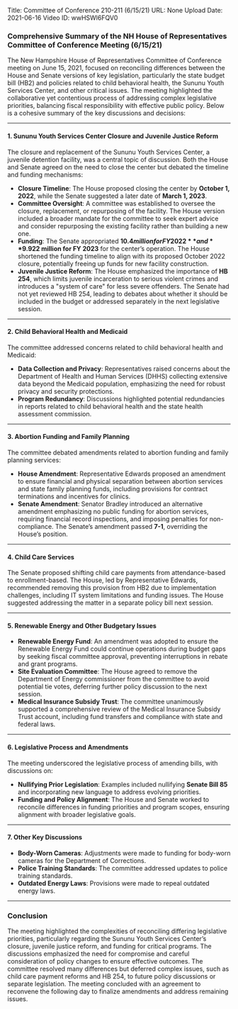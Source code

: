 Title: Committee of Conference 210-211 (6/15/21)
URL: None
Upload Date: 2021-06-16
Video ID: wwHSWl6FQV0

### Comprehensive Summary of the NH House of Representatives Committee of Conference Meeting (6/15/21)

The New Hampshire House of Representatives Committee of Conference meeting on June 15, 2021, focused on reconciling differences between the House and Senate versions of key legislation, particularly the state budget bill (HB2) and policies related to child behavioral health, the Sununu Youth Services Center, and other critical issues. The meeting highlighted the collaborative yet contentious process of addressing complex legislative priorities, balancing fiscal responsibility with effective public policy. Below is a cohesive summary of the key discussions and decisions:

---

#### **1. Sununu Youth Services Center Closure and Juvenile Justice Reform**
The closure and replacement of the Sununu Youth Services Center, a juvenile detention facility, was a central topic of discussion. Both the House and Senate agreed on the need to close the center but debated the timeline and funding mechanisms:
- **Closure Timeline**: The House proposed closing the center by **October 1, 2022**, while the Senate suggested a later date of **March 1, 2023**.
- **Committee Oversight**: A committee was established to oversee the closure, replacement, or repurposing of the facility. The House version included a broader mandate for the committee to seek expert advice and consider repurposing the existing facility rather than building a new one.
- **Funding**: The Senate appropriated **$10.4 million for FY 2022** and **$9.922 million for FY 2023** for the center’s operation. The House shortened the funding timeline to align with its proposed October 2022 closure, potentially freeing up funds for new facility construction.
- **Juvenile Justice Reform**: The House emphasized the importance of **HB 254**, which limits juvenile incarceration to serious violent crimes and introduces a "system of care" for less severe offenders. The Senate had not yet reviewed HB 254, leading to debates about whether it should be included in the budget or addressed separately in the next legislative session.

---

#### **2. Child Behavioral Health and Medicaid**
The committee addressed concerns related to child behavioral health and Medicaid:
- **Data Collection and Privacy**: Representatives raised concerns about the Department of Health and Human Services (DHHS) collecting extensive data beyond the Medicaid population, emphasizing the need for robust privacy and security protections.
- **Program Redundancy**: Discussions highlighted potential redundancies in reports related to child behavioral health and the state health assessment commission.

---

#### **3. Abortion Funding and Family Planning**
The committee debated amendments related to abortion funding and family planning services:
- **House Amendment**: Representative Edwards proposed an amendment to ensure financial and physical separation between abortion services and state family planning funds, including provisions for contract terminations and incentives for clinics.
- **Senate Amendment**: Senator Bradley introduced an alternative amendment emphasizing no public funding for abortion services, requiring financial record inspections, and imposing penalties for non-compliance. The Senate’s amendment passed **7-1**, overriding the House’s position.

---

#### **4. Child Care Services**
The Senate proposed shifting child care payments from attendance-based to enrollment-based. The House, led by Representative Edwards, recommended removing this provision from HB2 due to implementation challenges, including IT system limitations and funding issues. The House suggested addressing the matter in a separate policy bill next session.

---

#### **5. Renewable Energy and Other Budgetary Issues**
- **Renewable Energy Fund**: An amendment was adopted to ensure the Renewable Energy Fund could continue operations during budget gaps by seeking fiscal committee approval, preventing interruptions in rebate and grant programs.
- **Site Evaluation Committee**: The House agreed to remove the Department of Energy commissioner from the committee to avoid potential tie votes, deferring further policy discussion to the next session.
- **Medical Insurance Subsidy Trust**: The committee unanimously supported a comprehensive review of the Medical Insurance Subsidy Trust account, including fund transfers and compliance with state and federal laws.

---

#### **6. Legislative Process and Amendments**
The meeting underscored the legislative process of amending bills, with discussions on:
- **Nullifying Prior Legislation**: Examples included nullifying **Senate Bill 85** and incorporating new language to address evolving priorities.
- **Funding and Policy Alignment**: The House and Senate worked to reconcile differences in funding priorities and program scopes, ensuring alignment with broader legislative goals.

---

#### **7. Other Key Discussions**
- **Body-Worn Cameras**: Adjustments were made to funding for body-worn cameras for the Department of Corrections.
- **Police Training Standards**: The committee addressed updates to police training standards.
- **Outdated Energy Laws**: Provisions were made to repeal outdated energy laws.

---

### Conclusion
The meeting highlighted the complexities of reconciling differing legislative priorities, particularly regarding the Sununu Youth Services Center’s closure, juvenile justice reform, and funding for critical programs. The discussions emphasized the need for compromise and careful consideration of policy changes to ensure effective outcomes. The committee resolved many differences but deferred complex issues, such as child care payment reforms and HB 254, to future policy discussions or separate legislation. The meeting concluded with an agreement to reconvene the following day to finalize amendments and address remaining issues.